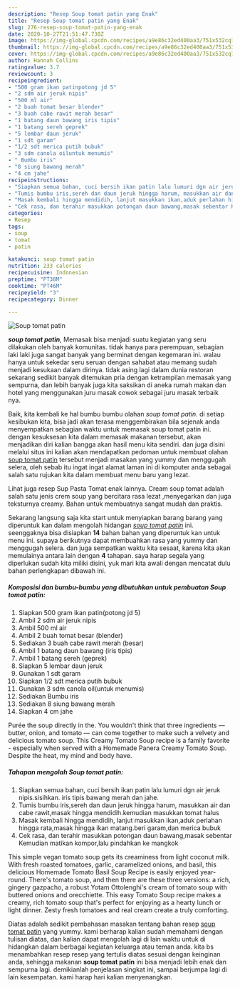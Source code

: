 ```yaml
---
description: "Resep Soup tomat patin yang Enak"
title: "Resep Soup tomat patin yang Enak"
slug: 276-resep-soup-tomat-patin-yang-enak
date: 2020-10-27T21:51:47.738Z
image: https://img-global.cpcdn.com/recipes/a9e86c32ed400aa3/751x532cq70/soup-tomat-patin-foto-resep-utama.jpg
thumbnail: https://img-global.cpcdn.com/recipes/a9e86c32ed400aa3/751x532cq70/soup-tomat-patin-foto-resep-utama.jpg
cover: https://img-global.cpcdn.com/recipes/a9e86c32ed400aa3/751x532cq70/soup-tomat-patin-foto-resep-utama.jpg
author: Hannah Collins
ratingvalue: 3.7
reviewcount: 3
recipeingredient:
- "500 gram ikan patinpotong jd 5"
- "2 sdm air jeruk nipis"
- "500 ml air"
- "2 buah tomat besar blender"
- "3 buah cabe rawit merah besar"
- "1 batang daun bawang iris tipis"
- "1 batang sereh geprek"
- "5 lembar daun jeruk"
- "1 sdt garam"
- "1/2 sdt merica putih bubuk"
- "3 sdm canola oiluntuk menumis"
- " Bumbu iris"
- "8 siung bawang merah"
- "4 cm jahe"
recipeinstructions:
- "Siapkan semua bahan, cuci bersih ikan patin lalu lumuri dgn air jeruk nipis.sisihkan. iris tipis bawang merah dan jahe."
- "Tumis bumbu iris,sereh dan daun jeruk hingga harum, masukkan air dan cabe rawit,masak hingga mendidih.kemudian masukkan tomat halus"
- "Masak kembali hingga mendidih, lanjut masukkan ikan,aduk perlahan hingga rata,masak hingga ikan matang.beri garam,dan merica bubuk"
- "Cek rasa, dan terahir masukkan potongan daun bawang,masak sebentar Kemudian matikan kompor,lalu pindahkan ke mangkok"
categories:
- Resep
tags:
- soup
- tomat
- patin

katakunci: soup tomat patin 
nutrition: 233 calories
recipecuisine: Indonesian
preptime: "PT38M"
cooktime: "PT46M"
recipeyield: "3"
recipecategory: Dinner

---
```



![Soup tomat patin](https://img-global.cpcdn.com/recipes/a9e86c32ed400aa3/751x532cq70/soup-tomat-patin-foto-resep-utama.jpg)

<b><i>soup tomat patin</i></b>, Memasak bisa menjadi suatu kegiatan yang seru dilakukan oleh banyak komunitas. tidak hanya para perempuan, sebagian laki laki juga sangat banyak yang berminat dengan kegemaran ini. walau hanya untuk sekedar seru seruan dengan sahabat atau memang sudah menjadi kesukaan dalam dirinya. tidak asing lagi dalam dunia restoran sekarang sedikit banyak ditemukan pria dengan ketrampilan memasak yang sempurna, dan lebih banyak juga kita saksikan di aneka rumah makan dan hotel yang menggunakan juru masak cowok sebagai juru masak terbaik nya.

Baik, kita kembali ke hal bumbu bumbu olahan <i>soup tomat patin</i>. di setiap kesibukan kita, bisa jadi akan terasa menggembirakan bila sejenak anda menyempatkan sebagian waktu untuk memasak soup tomat patin ini. dengan kesuksesan kita dalam memasak makanan tersebut, akan menjadikan diri kalian bangga akan hasil menu kita sendiri. dan juga disini melalui situs ini kalian akan mendapatkan pedoman untuk membuat olahan <u>soup tomat patin</u> tersebut menjadi masakan yang yummy dan menggugah selera, oleh sebab itu ingat ingat alamat laman ini di komputer anda sebagai salah satu rujukan kita dalam membuat menu baru yang lezat.

Lihat juga resep Sup Pasta Tomat enak lainnya. Cream soup tomat adalah salah satu jenis crem soup yang bercitara rasa lezat ,menyegarkan dan juga teksturnya creamy. Bahan untuk membuatnya sangat mudah dan praktis.


Sekarang langsung saja kita start untuk menyiapkan barang barang yang diperuntuk kan dalam mengolah hidangan <u><i>soup tomat patin</i></u> ini. seenggaknya bisa disiapkan <b>14</b> bahan bahan yang diperuntuk kan untuk menu ini. supaya berikutnya dapat membuahkan rasa yang yummy dan menggugah selera. dan juga sempatkan waktu kita sesaat, karena kita akan memulainya antara lain dengan <b>4</b> tahapan. saya harap segala yang diperlukan sudah kita miliki disini, yuk mari kita awali dengan mencatat dulu bahan perlengkapan dibawah ini.

<!--inarticleads1-->

##### Komposisi dan bumbu-bumbu yang dibutuhkan untuk pembuatan Soup tomat patin:

1. Siapkan 500 gram ikan patin(potong jd 5)
1. Ambil 2 sdm air jeruk nipis
1. Ambil 500 ml air
1. Ambil 2 buah tomat besar (blender)
1. Sediakan 3 buah cabe rawit merah (besar)
1. Ambil 1 batang daun bawang (iris tipis)
1. Ambil 1 batang sereh (geprek)
1. Siapkan 5 lembar daun jeruk
1. Gunakan 1 sdt garam
1. Siapkan 1/2 sdt merica putih bubuk
1. Gunakan 3 sdm canola oil(untuk menumis)
1. Sediakan  Bumbu iris
1. Sediakan 8 siung bawang merah
1. Siapkan 4 cm jahe


Purée the soup directly in the. You wouldn&#39;t think that three ingredients — butter, onion, and tomato — can come together to make such a velvety and delicious tomato soup. This Creamy Tomato Soup recipe is a family favorite - especially when served with a Homemade Panera Creamy Tomato Soup. Despite the heat, my mind and body have. 

<!--inarticleads2-->

##### Tahapan mengolah Soup tomat patin:

1. Siapkan semua bahan, cuci bersih ikan patin lalu lumuri dgn air jeruk nipis.sisihkan. iris tipis bawang merah dan jahe.
1. Tumis bumbu iris,sereh dan daun jeruk hingga harum, masukkan air dan cabe rawit,masak hingga mendidih.kemudian masukkan tomat halus
1. Masak kembali hingga mendidih, lanjut masukkan ikan,aduk perlahan hingga rata,masak hingga ikan matang.beri garam,dan merica bubuk
1. Cek rasa, dan terahir masukkan potongan daun bawang,masak sebentar Kemudian matikan kompor,lalu pindahkan ke mangkok


This simple vegan tomato soup gets its creaminess from light coconut milk. With fresh roasted tomatoes, garlic, caramelized onions, and basil, this delicious Homemade Tomato Basil Soup Recipe is easily enjoyed year-round. There&#39;s tomato soup, and then there are these three versions: a rich, gingery gazpacho, a robust Yotam Ottolenghi&#39;s cream of tomato soup with buttered onions and orecchiette. This easy Tomato Soup recipe makes a creamy, rich tomato soup that&#39;s perfect for enjoying as a hearty lunch or light dinner. Zesty fresh tomatoes and real cream create a truly comforting. 

Diatas adalah sedikit pembahasan masakan tentang bahan resep <u>soup tomat patin</u> yang yummy. kami berharap kalian sudah memahami dengan tulisan diatas, dan kalian dapat mengolah lagi di lain waktu untuk di hidangkan dalam berbagai kegiatan keluarga atau teman anda. kita bs menambahkan resep resep yang tertulis diatas sesuai dengan keinginan anda, sehingga makanan <b>soup tomat patin</b> ini bisa menjadi lebih enak dan sempurna lagi. demikianlah penjelasan singkat ini, sampai berjumpa lagi di lain kesempatan. kami harap hari kalian menyenangkan.
